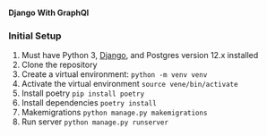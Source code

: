 #### Django With GraphQl

### Initial Setup

1. Must have Python 3, [Django]((https://docs.djangoproject.com/en/3.1/topics/install)), and Postgres version 12.x installed
1. Clone the repository
1. Create a virtual environment: `python -m venv venv`
1. Activate the virtual environment `source vene/bin/activate`
1. Install poetry `pip install poetry`
1. Install dependencies `poetry install`
1. Makemigrations `python manage.py makemigrations`
1. Run server `python manage.py runserver`
